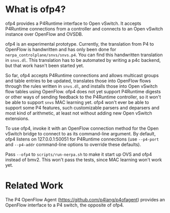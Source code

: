# What is ofp4?

ofp4 provides a P4Runtime interface to Open vSwitch.  It accepts
P4Runtime connections from a controller and connects to an Open
vSwitch instance over OpenFlow and OVSDB.

ofp4 is an experimental prototype.  Currently, the translation from P4
to OpenFlow is handwritten and has only been done for
`nerpa_controlplane/snvs/snvs.p4`.  You can find this handwritten
translation in `snvs.dl`.  This translation has to be automated by
writing a p4c backend, but that work hasn't been started yet.

So far, ofp4 accepts P4Runtime connections and allows multicast groups
and table entries to be updated, translates those into OpenFlow flows
through the rules written in `snvs.dl`, and installs those into Open
vSwitch flow tables using OpenFlow.  ofp4 does not yet support
P4Runtime digests or other ways of sending feedback to the P4Runtime
controller, so it won't be able to support `snvs` MAC learning yet.
ofp4 won't ever be able to support some P4 features, such customizable
parsers and deparsers and most kind of arithmetic, at least not
without adding new Open vSwitch extensions.

To use ofp4, invoke it with an OpenFlow connection method for the Open
vSwitch bridge to connect to as its command-line argument.  By
default, ofp4 listens on 127.0.0.1:50051 for P4Runtime connections
(use `--p4-port` and `--p4-addr` command-line options to override
these defaults).

Pass `--ofp4` to `scripts/run-nerpa.sh` to make it start up OVS and
ofp4 instead of bmv2.  This won't pass the tests, since MAC learning
won't work yet.

# Related Work

The P4 OpenFlow Agent (https://github.com/p4lang/p4ofagent) provides
an OpenFlow interface to a P4 switch, the opposite of ofp4.
